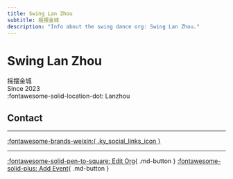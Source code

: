 ```yaml
---
title: Swing Lan Zhou
subtitle: 摇摆金城
description: "Info about the swing dance org: Swing Lan Zhou."
---
```


# Swing Lan Zhou

摇摆金城  
Since 2023  
:fontawesome-solid-location-dot: Lanzhou  


## Contact


---

 [:fontawesome-brands-weixin:{ .ky_social_links_icon }](# "swinglanzhou摇摆金城")

---

[:fontawesome-solid-pen-to-square: Edit Org](https://github.com/swingdance/orgs/issues/new?assignees=&labels=update+org&projects=&template=03-update_entity.yml&title=Update%20Org%3A%20zh_CN%20%E2%80%A2%20Swing%20Lan%20Zhou&region=zh_CN&id=swing-lan-zhou&name=Swing%20Lan%20Zhou){ .md-button } [:fontawesome-solid-plus: Add Event](https://github.com/swingdance/events/issues/new?assignees=&labels=add+event&projects=&template=02-add_entity.yml&title=Add%20Event%3A%20zh_CN%20%E2%80%A2%20%3CName%3E&region=zh_CN&province=Gansu&city=Lanzhou&org_id=swing-lan-zhou){ .md-button }
